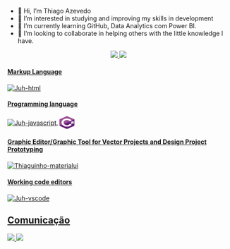 - 👋 Hi, I’m Thiago Azevedo
- 👀 I’m interested in studying and improving my skills in development
- 🌱 I’m currently learning GitHub, Data Analytics com Power BI.
- 💞️ I’m looking to collaborate in helping others with the little knowledge I have.


<div align="center">
  <a href="https://github.com/Thiaguinho94">
  <img height="180em" src="https://github-readme-stats.vercel.app/api?username=Thiaguinho94&show_icons=true&theme=dracula&include_all_commits=true&count_private=true"/>
  <img height="180em" src="https://github-readme-stats.vercel.app/api/top-langs/?username=Thiaguinho94&layout=compact&langs_count=7&theme=dracula"/>
</div>
   <h4>Markup Language</h4>
    <img
      align="center"
      alt="Juh-html"
      height="30"
      width="40"
      src="https://cdn.jsdelivr.net/gh/devicons/devicon/icons/html5/html5-original.svg"
    />
  </div>
      <div>
    <h4>Programming language</h4>
    <img
      align="center"
      alt="Juh-javascript"
      height="30"
      width="40"
      src="https://cdn.jsdelivr.net/gh/devicons/devicon/icons/javascript/javascript-original.svg"
    />
       <img 
     align="center" 
     alt="Thiaguinho-Csharp"
     height="30"
     width="40"
     src="https://raw.githubusercontent.com/devicons/devicon/master/icons/csharp/csharp-original.svg"
    /> 
  </div>
 <div>
    <h4>
      Graphic Editor/Graphic Tool for Vector Projects and Design Project Prototyping
    </h4>
    <img
      align="center"
      alt="Thiaguinho-materialui"
      height="30"
      width="40"
      src="https://cdn.jsdelivr.net/gh/devicons/devicon/icons/figma/figma-original.svg"
    />
  </div>
    <div>
    <h4>Working code editors</h4>
    <img
      align="center"
      alt="Juh-vscode"
      height="30"
      width="40"
      src="https://cdn.jsdelivr.net/gh/devicons/devicon/icons/vscode/vscode-original.svg"
    />
  </div>
  
## Comunicação

<div>
  <a href="Gmail:azevedothiago55@gmail.com">
    <img
      src="https://img.shields.io/badge/-Gmail-%23333?style=for-the-badge&logo=gmail&logoColor=white"
      target="_blank"
    />
  </a>
  <a href="https://www.linkedin.com/in/thiagoazevedoaguiar/" target="_blank">
    <img
      src="https://img.shields.io/badge/-LinkedIn-%230077B5?style=for-the-badge&logo=linkedin&logoColor=white"
      target="_blank"
    />
  </a>
</div>

